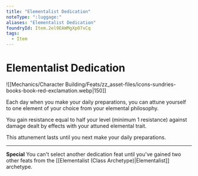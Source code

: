 ```yaml
---
title: "Elementalist Dedication"
noteType: ":luggage:"
aliases: "Elementalist Dedication"
foundryId: Item.2el9EAWMgXpO7xCq
tags:
  - Item
---
```


# Elementalist Dedication
![[Mechanics/Character Building/Feats/zz_asset-files/icons-sundries-books-book-red-exclamation.webp|150]]

Each day when you make your daily preparations, you can attune yourself to one element of your choice from your elemental philosophy.

You gain resistance equal to half your level (minimum 1 resistance) against damage dealt by effects with your attuned elemental trait.

This attunement lasts until you next make your daily preparations.

* * *

**Special** You can't select another dedication feat until you've gained two other feats from the [[Elementalist (Class Archetype)|Elementalist]] archetype.


